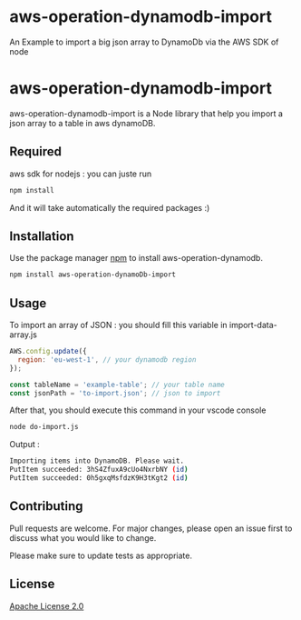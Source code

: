 # aws-operation-dynamodb-import

An Example to import a big json array to DynamoDb via the AWS SDK of node

# aws-operation-dynamodb-import

aws-operation-dynamodb-import is a Node library that help you import a json array to a table in aws dynamoDB.

## Required

aws sdk for nodejs :
you can juste run 

```bash
npm install
```
And it will take automatically the required packages :)

## Installation

Use the package manager [npm](https://www.npmjs.com/) to install aws-operation-dynamodb.

```bash
npm install aws-operation-dynamoDb-import
```

## Usage

To import an array of JSON :
you should fill this variable in import-data-array.js

```javascript
AWS.config.update({
  region: 'eu-west-1', // your dynamodb region
});

const tableName = 'example-table'; // your table name
const jsonPath = 'to-import.json'; // json to import
```

After that, you should execute this command in your vscode console

```bash
node do-import.js
```

Output :

```bash
Importing items into DynamoDB. Please wait.
PutItem succeeded: 3hS4ZfuxA9cUo4NxrbNY (id)
PutItem succeeded: 0h5gxqMsfdzK9H3tKgt2 (id)
```

## Contributing

Pull requests are welcome. For major changes, please open an issue first to discuss what you would like to change.

Please make sure to update tests as appropriate.

## License

[Apache License 2.0](https://choosealicense.com/licenses/apache-2.0/)
